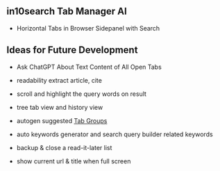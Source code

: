 ## in10search Tab Manager AI 

- Horizontal Tabs in Browser Sidepanel with Search


## Ideas for Future Development


- Ask ChatGPT About Text Content of All Open Tabs

- readability extract article, cite 

- scroll and highlight the query words on result

- tree tab view and history view 

- autogen suggested [Tab Groups](https://developer.chrome.com/docs/extensions/reference/tabGroups/)

- auto keywords generator and search query builder related keywords 

- backup & close a read-it-later list

- show current url & title when full screen
